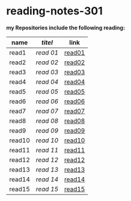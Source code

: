 # reading-notes-301


**my Repositories include the following reading:**

| **name**   | *titel*  | link                                                                 
|------------|----------|-----------------------------------------------------------------------------------------------|
| read1      |*read 01* |[read01](https://saharkhaled89.github.io/reading-notes-301/read01)                                |   
| read2      |*read 02* |[read02](https://saharkhaled89.github.io/reading-notes-301/read02)                        |                                                                                              
| read3      |*read 03* |[read03](https://saharkhaled89.github.io/reading-notes-301/read03)                                |                                               
| read4      |*read 04* |[read04](https://saharkhaled89.github.io/reading-notes-301/read04)                                |   
| read5      |*read 05* |[read05](https://saharkhaled89.github.io/reading-notes-301/read05)                                |   
| read6      |*read 06* |[read06](https://saharkhaled89.github.io/reading-notes-301/read06)                                |   
| read7      |*read 07* |[read07](https://saharkhaled89.github.io/reading-notes-301/read07)           |   
| read8      |*read 08* |[read08](https://saharkhaled89.github.io/reading-notes-301/read08)                                |   
| read9      |*read 09* |[read09](https://saharkhaled89.github.io/reading-notes-301/read09)                                |   
| read10     |*read 10* |[read10](https://saharkhaled89.github.io/reading-notes-301/read10)                                |   
| read11     |*read 11* |[read11](https://saharkhaled89.github.io/reading-notes-301/read11)                                |   
| read12     |*read 12* |[read12](https://saharkhaled89.github.io/reading-notes-301/read12)                                |   
| read13     |*read 13* |[read13](https://saharkhaled89.github.io/reading-notes-301/read13)                                |   
| read14     |*read 14* |[read14](https://saharkhaled89.github.io/reading-notes-301/read14)                                |   
| read15     |*read 15* |[read15](https://saharkhaled89.github.io/reading-notes-301/read15)                                |   
